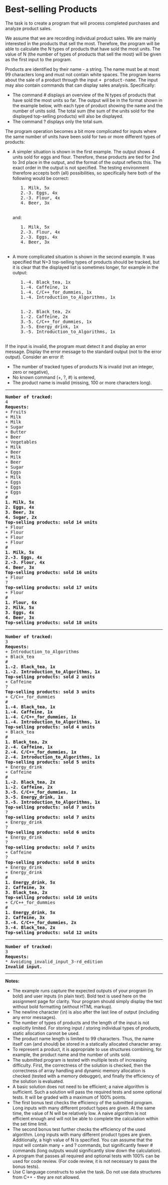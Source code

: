 <h1>Best-selling Products</h1>
<td class="lrtbCell" colspan="3" align="left"><p>The task is to create a program that will process completed purchases and analyze product sales.</p>
<p>We assume that we are recording individual product sales. We are mainly interested in the products that sell the most. Therefore, the program will be able to calculate the N types of products that have sold the most units. The value of N (the number of types of products that sell the most) will be given as the first input to the program.</p>
<p>Products are identified by their name - a string. The name must be at most 99 characters long and must not contain white spaces. The program learns about the sale of a product through the input <tt>+ product-name</tt>. The input may also contain commands that can display sales analysis. Specifically:</p>
<ul>
 <li>The command # displays an overview of the N types of products that have sold the most units so far. The output will be in the format shown in the example below, with each type of product showing the name and the number of units sold. The total sum (the sum of the units sold for the displayed top-selling products) will also be displayed.</li>
 <li>The command ? displays only the total sum.</li>
</ul>
<p>The program operation becomes a bit more complicated for inputs where the same number of units have been sold for two or more different types of products:</p>
<ul>
 <li>A simpler situation is shown in the first example. The output shows 4 units sold for eggs and flour. Therefore, these products are tied for 2nd to 3rd place in the output, and the format of the output reflects this. The exact order in the output is not specified. The testing environment therefore accepts both (all) possibilities, so specifically here both of the following would be correct:
   <pre>
   1. Milk, 5x
   2.-3. Eggs, 4x
   2.-3. Flour, 4x
   4. Beer, 3x
   </pre>
   and:
   <pre>
   1. Milk, 5x
   2.-3. Flour, 4x
   2.-3. Eggs, 4x
   4. Beer, 3x
   </pre></li>
 <li>A more complicated situation is shown in the second example. It was specified that N=3 top-selling types of products should be tracked, but it is clear that the displayed list is sometimes longer, for example in the output:
   <pre>
   1.-4. Black_tea, 1x
   1.-4. Caffeine, 1x
   1.-4. C/C++_for_dummies, 1x
   1.-4. Introduction_to_Algorithms, 1x
   </pre>
   <pre>
   1.-2. Black_tea, 2x
   1.-2. Caffeine, 2x
   3.-5. C/C++_for_dummies, 1x
   3.-5. Energy_drink, 1x
   3.-5. Introduction_to_Algorithms, 1x
   </pre>
</ul>
<p>If the input is invalid, the program must detect it and display an error message. Display the error message to the standard output (not to the error output). Consider an error if:</p>
<ul>
 <li>The number of tracked types of products N is invalid (not an integer, zero or negative),</li>
 <li>No known command (+, ?, #) is entered,</li>
 <li>The product name is invalid (missing, 100 or more characters long).</li>
</ul>
<hr />
<pre>
<b>Number of tracked:</b>
4
<b>Requests:</b>
+ Fruits
+ Milk
+ Milk
+ Sugar
+ Butter
+ Beer
+ Vegetables
+ Milk
+ Beer
+ Milk
+ Beer
+ Sugar
+ Eggs
+ Milk
+ Eggs
+ Eggs
+ Eggs
#
<b>1. Milk, 5x</b>
<b>2. Eggs, 4x</b>
<b>3. Beer, 3x</b>
<b>4. Sugar, 2x</b>
<b>Top-selling products: sold 14 units</b>
+ Flour
+ Flour
+ Flour
+ Flour
#
<b>1. Milk, 5x</b>
<b>2.-3. Eggs, 4x</b>
<b>2.-3. Flour, 4x</b>
<b>4. Beer, 3x</b>
<b>Top-selling products: sold 16 units</b>
+ Flour
?
<b>Top-selling products: sold 17 units</b>
+ Flour
#
<b>1. Flour, 6x</b>
<b>2. Milk, 5x</b>
<b>3. Eggs, 4x</b>
<b>4. Beer, 3x</b>
<b>Top-selling products: sold 18 units</b>
</pre>
<hr />
<pre>
<b>Number of tracked:</b>
3
<b>Requests:</b>
+ Introduction_to_Algorithms
+ Black_tea
#
<b>1.-2. Black_tea, 1x</b>
<b>1.-2. Introduction_to_Algorithms, 1x</b>
<b>Top-selling products: sold 2 units</b>
+ Caffeine
?
<b>Top-selling products: sold 3 units</b>
+ C/C++_for_dummies
#
<b>1.-4. Black_tea, 1x</b>
<b>1.-4. Caffeine, 1x</b>
<b>1.-4. C/C++_for_dummies, 1x</b>
<b>1.-4. Introduction_to_Algorithms, 1x</b>
<b>Top-selling products: sold 4 units</b>
+ Black_tea
#
<b>1. Black_tea, 2x</b>
<b>2.-4. Caffeine, 1x</b>
<b>2.-4. C/C++_for_dummies, 1x</b>
<b>2.-4. Introduction_to_Algorithms, 1x</b>
<b>Top-selling products: sold 5 units</b>
+ Energy_drink
+ Caffeine
#
<b>1.-2. Black_tea, 2x</b>
<b>1.-2. Caffeine, 2x</b>
<b>3.-5. C/C++_for_dummies, 1x</b>
<b>3.-5. Energy_drink, 1x</b>
<b>3.-5. Introduction_to_Algorithms, 1x</b>
<b>Top-selling products: sold 7 units</b>
?
<b>Top-selling products: sold 7 units</b>
+ Energy_drink
?
<b>Top-selling products: sold 6 units</b>
+ Energy_drink
?
<b>Top-selling products: sold 7 units</b>
+ Caffeine
?
<b>Top-selling products: sold 8 units</b>
+ Energy_drink
+ Energy_drink
#
<b>1. Energy_drink, 5x</b>
<b>2. Caffeine, 3x</b>
<b>3. Black_tea, 2x</b>
<b>Top-selling products: sold 10 units</b>
+ C/C++_for_dummies
#
<b>1. Energy_drink, 5x</b>
<b>2. Caffeine, 3x</b>
<b>3.-4. C/C++_for_dummies, 2x</b>
<b>3.-4. Black_tea, 2x</b>
<b>Top-selling products: sold 12 units</b>
</pre>
<hr />
<pre>
<b>Number of tracked:</b>
3
<b>Requests:</b>
* Avoiding_invalid_input_3-rd_edition
<b>Invalid input.</b>
</pre>
<hr />
<b>Notes:</b>
<ul>
 <li>The example runs capture the expected outputs of your program (in bold) and user inputs (in plain text). Bold text is used here on the assignment page for clarity. Your program should simply display the text without bold formatting (without HTML markup).</li>
 <li>The newline character (\n) is also after the last line of output (including any error messages).</li>
 <li>The number of types of products and the length of the input is not explicitly limited. For storing input / storing individual types of products, static allocation cannot be used.</li>
 <li>The product name length is limited to 99 characters. Thus, the name itself can (and should) be stored in a statically allocated character array.</li>    
 <li>To represent a product, it is appropriate to use structures combining, for example, the product name and the number of units sold.</li>
  <li>The submitted program is tested with multiple tests of increasing difficulty. First, the correctness 
     of the solution is checked, then the correctness of array handling and dynamic memory allocation is checked 
     (tested with a memory debugger), and finally the efficiency of the solution is evaluated.</li>
 <li>A basic solution does not need to be efficient; a naive algorithm is sufficient. Such a solution will pass the required 
     tests and some optional tests. It will be graded with a maximum of 100% points.</li>
 <li>The first bonus test checks the efficiency of the submitted program. Long inputs 
     with many different product types are given. At the same time, the value of N will be relatively low. A naive algorithm is not 
     efficient enough and will not be able to complete the calculation within the set time limit.</li>
 <li>The second bonus test further checks the efficiency of the used algorithm. Long inputs with many different product types 
     are given. Additionally, a high value of N is specified. You can assume that the input will contain 
     many + and ? commands, but significantly fewer # commands (long outputs would significantly slow down the calculation).</li>
 <li>A program that passes all required and optional tests with 100% can be used for code review. 
     (For code review, it is not necessary to pass the bonus tests).</li>
 <li>Use C language constructs to solve the task. Do not use data structures from C++ - they are not allowed.</li>
</ul>

